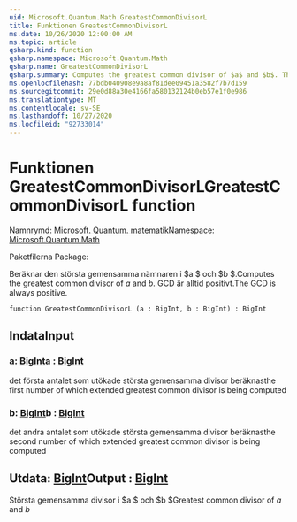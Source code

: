 ```yaml
---
uid: Microsoft.Quantum.Math.GreatestCommonDivisorL
title: Funktionen GreatestCommonDivisorL
ms.date: 10/26/2020 12:00:00 AM
ms.topic: article
qsharp.kind: function
qsharp.namespace: Microsoft.Quantum.Math
qsharp.name: GreatestCommonDivisorL
qsharp.summary: Computes the greatest common divisor of $a$ and $b$. The GCD is always positive.
ms.openlocfilehash: 77bdb040908e9a8af81dee09451a3582f7b7d159
ms.sourcegitcommit: 29e0d88a30e4166fa580132124b0eb57e1f0e986
ms.translationtype: MT
ms.contentlocale: sv-SE
ms.lasthandoff: 10/27/2020
ms.locfileid: "92733014"
---
```

# <a name="greatestcommondivisorl-function"></a><span data-ttu-id="5e851-102">Funktionen GreatestCommonDivisorL</span><span class="sxs-lookup"><span data-stu-id="5e851-102">GreatestCommonDivisorL function</span></span>

<span data-ttu-id="5e851-103">Namnrymd: [Microsoft. Quantum. matematik](xref:Microsoft.Quantum.Math)</span><span class="sxs-lookup"><span data-stu-id="5e851-103">Namespace: [Microsoft.Quantum.Math](xref:Microsoft.Quantum.Math)</span></span>

<span data-ttu-id="5e851-104">Paketfilerna [](https://nuget.org/packages/)</span><span class="sxs-lookup"><span data-stu-id="5e851-104">Package: [](https://nuget.org/packages/)</span></span>


<span data-ttu-id="5e851-105">Beräknar den största gemensamma nämnaren i $a $ och $b $.</span><span class="sxs-lookup"><span data-stu-id="5e851-105">Computes the greatest common divisor of $a$ and $b$.</span></span> <span data-ttu-id="5e851-106">GCD är alltid positivt.</span><span class="sxs-lookup"><span data-stu-id="5e851-106">The GCD is always positive.</span></span>

```qsharp
function GreatestCommonDivisorL (a : BigInt, b : BigInt) : BigInt
```


## <a name="input"></a><span data-ttu-id="5e851-107">Indata</span><span class="sxs-lookup"><span data-stu-id="5e851-107">Input</span></span>

### <a name="a--bigint"></a><span data-ttu-id="5e851-108">a: [BigInt](xref:microsoft.quantum.lang-ref.bigint)</span><span class="sxs-lookup"><span data-stu-id="5e851-108">a : [BigInt](xref:microsoft.quantum.lang-ref.bigint)</span></span>

<span data-ttu-id="5e851-109">det första antalet som utökade största gemensamma divisor beräknas</span><span class="sxs-lookup"><span data-stu-id="5e851-109">the first number of which extended greatest common divisor is being computed</span></span>


### <a name="b--bigint"></a><span data-ttu-id="5e851-110">b: [BigInt](xref:microsoft.quantum.lang-ref.bigint)</span><span class="sxs-lookup"><span data-stu-id="5e851-110">b : [BigInt](xref:microsoft.quantum.lang-ref.bigint)</span></span>

<span data-ttu-id="5e851-111">det andra antalet som utökade största gemensamma divisor beräknas</span><span class="sxs-lookup"><span data-stu-id="5e851-111">the second number of which extended greatest common divisor is being computed</span></span>



## <a name="output--bigint"></a><span data-ttu-id="5e851-112">Utdata: [BigInt](xref:microsoft.quantum.lang-ref.bigint)</span><span class="sxs-lookup"><span data-stu-id="5e851-112">Output : [BigInt](xref:microsoft.quantum.lang-ref.bigint)</span></span>

<span data-ttu-id="5e851-113">Största gemensamma divisor i $a $ och $b $</span><span class="sxs-lookup"><span data-stu-id="5e851-113">Greatest common divisor of $a$ and $b$</span></span>